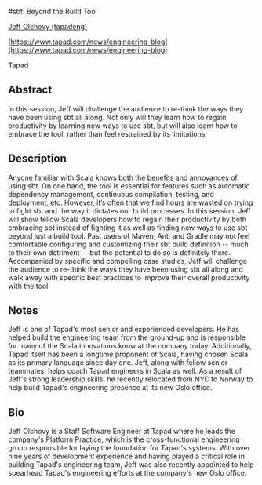 #sbt: Beyond the Build Tool 

[Jeff Olchovy (tapadeng)](http://twitter.com/tapadeng)

[https://www.tapad.com/news/engineering-blog](https://www.tapad.com/news/engineering-blog)

Tapad

## Abstract

In this session, Jeff will challenge the audience to re-think the ways they have been using sbt all along. Not only will they learn how to regain productivity by learning new ways to use sbt, but will also learn how to embrace the tool, rather than feel restrained by its limitations. 

## Description

Anyone familiar with Scala knows both the benefits and annoyances of using sbt. On one hand, the tool is essential for features such as automatic dependency management, continuous compilation, testing, and deployment, etc. However, it’s often that we find hours are wasted on trying to fight sbt and the way it dictates our build processes. In this session, Jeff will show fellow Scala developers how to regain their productivity by both embracing sbt instead of fighting it as well as finding new ways to use sbt beyond just a build tool. Past users of Maven, Ant, and Gradle may not feel comfortable configuring and customizing their sbt build definition -- much to their own detriment -- but the potential to do so is definitely there. Accompanied by specific and compelling case studies, Jeff will challenge the audience to re-think the ways they have been using sbt all along and walk away with specific best practices to improve their overall productivity with the tool. 

## Notes

Jeff is one of Tapad's most senior and experienced developers. He has helped build the engineering team from the ground-up and is responsible for many of the Scala innovations know at the company today. Additionally, Tapad itself has been a longtime proponent of Scala, having chosen Scala as its primary language since day one. Jeff, along with fellow senior teammates, helps coach Tapad engineers in Scala as well. As a result of Jeff's strong leadership skills, he recently relocated from NYC to Norway to help build Tapad's engineering presence at its new Oslo office.

## Bio
  
Jeff Olchovy is a Staff Software Engineer at Tapad where he leads the company's Platform Practice, which is the cross-functional engineering group responsible for laying the foundation for Tapad's systems. With over nine years of development experience and having played a critical role in building Tapad's engineering team, Jeff was also recently appointed to help spearhead Tapad's engineering efforts at the company's new Oslo office.
